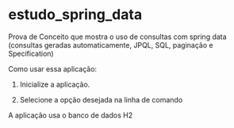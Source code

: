 # estudo_spring_data

Prova de Conceito que mostra o uso de consultas com spring data (consultas geradas automaticamente, JPQL, SQL, paginação e Specification)

Como usar essa aplicação:

1) Inicialize a aplicação.

2) Selecione a opção desejada na linha de comando
   
A aplicação usa o banco de dados H2